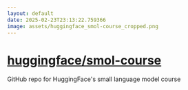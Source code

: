 ```yaml
---
layout: default
date: 2025-02-23T23:13:22.759366
image: assets/huggingface_smol-course_cropped.png
---
```


# [huggingface/smol-course](https://github.com/huggingface/smol-course)

GitHub repo for HuggingFace's small language model course
